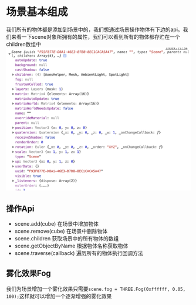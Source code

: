 # 场景基本组成

我们所有的物体都是添加到场景中的，我们想通过场景操作物体有下边的api。我们来看一下scene对象所拥有的属性，我们可以看到所有的物体都存贮在一个children数组中
![场景属性](../images/threejs/scene.png "场景属性")

## 操作Api

- scene.add(cube) 在场景中增加物体
- scene.remove(cube) 在场景中删除物体
- scene.children 获取场景中的所有物体的数组
- scene.getObjectByName 根据物体名称获取物体
- scene.traverse(callback) 遍历所有的物体执行回调方法

## 雾化效果Fog

我们为场景增加一个雾化效果只需要`scene.fog = THREE.Fog(0xffffff, 0.05, 100);`这样就可以增加一个逐渐增强的雾化效果
